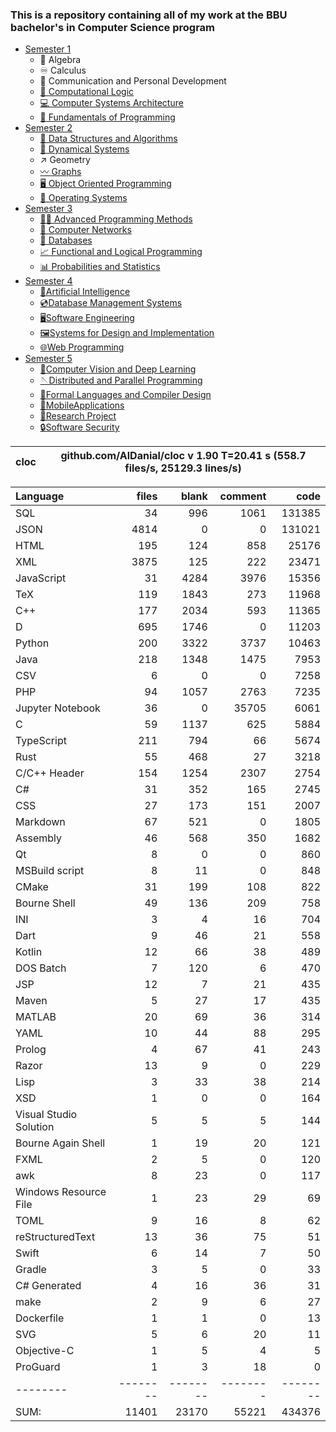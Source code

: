 ### This is a repository containing all of my work at the BBU bachelor's in Computer Science program

* [Semester 1](Semester1/)
    * 🔢 Algebra
    * ♾️ Calculus
    * 💬 Communication and Personal Development
    * [🔣 Computational Logic](Semester1/Computational%20Logic/)
    * [💻 Computer Systems Architecture](Semester1/Computer%20Systems%20Architecture/)
    * [🐍 Fundamentals of Programming](Semester1/Fundamentals%20of%20Programming/)
* [Semester 2](Semester2/)
    * [🌴 Data Structures and Algorithms](Semester2/Data%20Structures%20and%20Algorithms/)
    * [🔄 Dynamical Systems](Semester2/Dynamical%20Systems/)
    * ↗ Geometry
    * [〰️ Graphs](Semester2/Graphs/)
    * [🖥️ Object Oriented Programming](Semester2/Object%20Oriented%20Programming/)
    * [🐧 Operating Systems](Semester2/Operating%20Systems/)
* [Semester 3](Semester3/)
    * [👨‍💻️ Advanced Programming Methods](Semester3/Advanced%20Programming%20Methods/)
    * [📶 Computer Networks](Semester3/Computer%20Networks/)
    * [💾 Databases](Semester3/Databases/)
    * [📈 Functional and Logical Programming](Semester3/Functional%20and%20Logical%20Programming/)
    * [📊 Probabilities and Statistics](Semester3/Probabilities%20and%20Statistics/)
* [Semester 4](Semester4/)
    * [🤖Artificial Intelligence](Semester4/Artificial%20Intelligence/)
    * [💿Database Management Systems](Semester4/Database%20Management%20Systems/)
    * [🖥️Software Engineering](Semester4/Software%20Engineering/)
    * [🖼️Systems for Design and Implementation](Semester4/Systems%20for%20Design%20and%20Implementation/)
    * [🌐Web Programming](Semester4/Web%20Programming/)
* [Semester 5](Semester5/)
    * [🧿Computer Vision and Deep Learning](Semester5/Computer%20Vision%20and%20Deep%20Learning/)
    * [🪡Distributed and Parallel Programming](Semester5/Distributed%20and%20Parallel%20Programming/)
    * [🤌Formal Languages and Compiler Design](Semester5/Formal%20Languages%20and%20Compiler%20Design/)
    * [📱MobileApplications](Semester5/MobileApplications/)
    * [🔬Research Project](Semester5/Research%20Project/)
    * [🔒Software Security](Semester5/Software%20Security/)


cloc|github.com/AlDanial/cloc v 1.90  T=20.41 s (558.7 files/s, 25129.3 lines/s)
--- | ---

Language|files|blank|comment|code
:-------|-------:|-------:|-------:|-------:
SQL|34|996|1061|131385
JSON|4814|0|0|131021
HTML|195|124|858|25176
XML|3875|125|222|23471
JavaScript|31|4284|3976|15356
TeX|119|1843|273|11968
C++|177|2034|593|11365
D|695|1746|0|11203
Python|200|3322|3737|10463
Java|218|1348|1475|7953
CSV|6|0|0|7258
PHP|94|1057|2763|7235
Jupyter Notebook|36|0|35705|6061
C|59|1137|625|5884
TypeScript|211|794|66|5674
Rust|55|468|27|3218
C/C++ Header|154|1254|2307|2754
C#|31|352|165|2745
CSS|27|173|151|2007
Markdown|67|521|0|1805
Assembly|46|568|350|1682
Qt|8|0|0|860
MSBuild script|8|11|0|848
CMake|31|199|108|822
Bourne Shell|49|136|209|758
INI|3|4|16|704
Dart|9|46|21|558
Kotlin|12|66|38|489
DOS Batch|7|120|6|470
JSP|12|7|21|435
Maven|5|27|17|435
MATLAB|20|69|36|314
YAML|10|44|88|295
Prolog|4|67|41|243
Razor|13|9|0|229
Lisp|3|33|38|214
XSD|1|0|0|164
Visual Studio Solution|5|5|5|144
Bourne Again Shell|1|19|20|121
FXML|2|5|0|120
awk|8|23|0|117
Windows Resource File|1|23|29|69
TOML|9|16|8|62
reStructuredText|13|36|75|51
Swift|6|14|7|50
Gradle|3|5|0|33
C# Generated|4|16|36|31
make|2|9|6|27
Dockerfile|1|1|0|13
SVG|5|6|20|11
Objective-C|1|5|4|5
ProGuard|1|3|18|0
--------|--------|--------|--------|--------
SUM:|11401|23170|55221|434376

